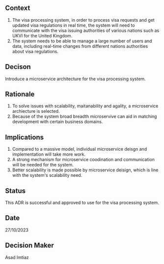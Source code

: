 ## Context

1. The visa processing system, in order to process visa requests and get updated visa regulations in real time, the system will need to communicate with the visa issuing authorities of various nations such as UKVI for the United Kingdom.
2. The system needs to be able to manage a large number of users and data, including real-time changes from different nations authorities about visa regulations.

## Decison

Introduce a microservice architecture for the visa processing system.

## Rationale

1. To solve issues with scalability, maitanability and agality, a microservice archiecture is selected.
2. Because of the system broad breadth microservive can aid in matching development with certain business domains.

## Implications

1. Compared to a massive model, individual microservice deisgn and implementation will take more work.
2. A strong mechanism for microservice coodination and communication will be needed for the system.
3. Better scalability is made possible by microservice deisign, which is line with the system's scalability need.

## Status

This ADR is successful and approved to use for the visa processing system.

## Date

27/10/2023

## Decision Maker

Asad Imtiaz
